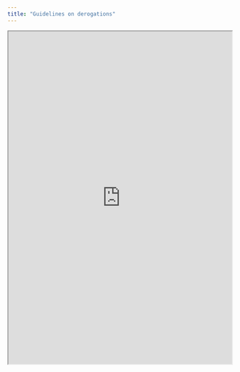 ```yaml
---
title: "Guidelines on derogations"
---
```



<iframe height="750" width="100%" src="https://ewelton.github.io/ktest/wiki.html#Guidelines%20on%20derogations"></iframe>
